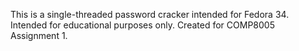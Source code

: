 This is a single-threaded password cracker intended for Fedora 34.
Intended for educational purposes only.
Created for COMP8005 Assignment 1. 
